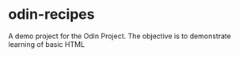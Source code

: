 # odin-recipes
A demo project for the Odin Project. The objective is to demonstrate learning of basic HTML
